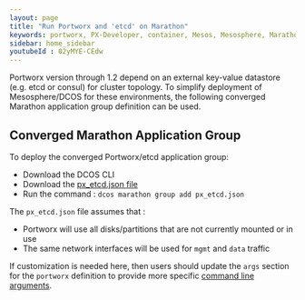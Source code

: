 ```yaml
---
layout: page
title: "Run Portworx and 'etcd' on Marathon"
keywords: portworx, PX-Developer, container, Mesos, Mesosphere, Marathon, storage
sidebar: home_sidebar
youtubeId : 02yMYE-CEdw
---
```

Portworx version through 1.2 depend on an external key-value datastore (e.g. etcd or consul) for cluster topology.
To simplify deployment of Mesosphere/DCOS for these environments, the following converged Marathon application group
definition can be used.

## Converged Marathon Application Group

To deploy the converged Portworx/etcd application group:

* Download the DCOS CLI
* Download the [px_etcd.json file](/px_etcd.json?raw=true)
* Run the command : `dcos marathon group add px_etcd.json`

The `px_etcd.json` file assumes that :

* Portworx will use all disks/partitions that are not currently mounted or in use
* The same network interfaces will be used for `mgmt` and `data` traffic

If customization is needed here, then users should update the `args` section for the `portworx` definition
to provide more specific [command line arguments](https://docs.portworx.com/run-with-docker.html#run-px).   
